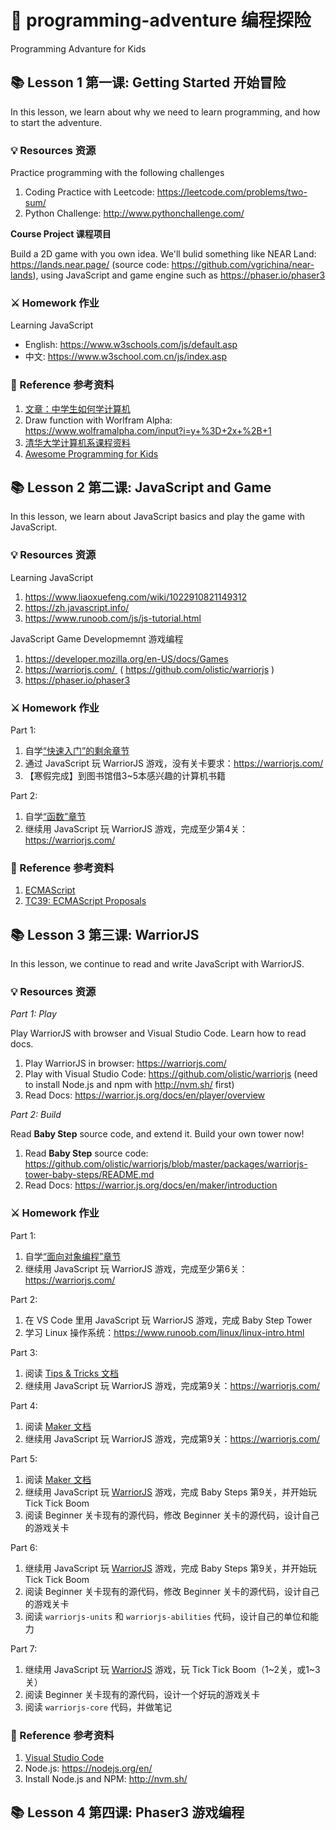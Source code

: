 # 🔭 programming-adventure 编程探险
Programming Advanture for Kids


## 📚 Lesson 1 第一课: Getting Started 开始冒险

In this lesson, we learn about why we need to learn programming, and how to start the adventure. 

### 💡 Resources 资源

Practice programming with the following challenges

1. Coding Practice with Leetcode: https://leetcode.com/problems/two-sum/
2. Python Challenge: http://www.pythonchallenge.com/

**Course Project 课程项目**

Build a 2D game with you own idea. We'll bulid something like NEAR Land: https://lands.near.page/ (source code: https://github.com/vgrichina/near-lands),  using JavaScript and game engine such as https://phaser.io/phaser3

### ⚔ Homework 作业

Learning JavaScript
  - English: https://www.w3schools.com/js/default.asp
  - 中文: https://www.w3school.com.cn/js/index.asp

### 🚀 Reference 参考资料

1. [文章：中学生如何学计算机](https://mp.weixin.qq.com/s/tRkzZYquASSXTN-Q6sEeYA)
2. Draw function with Worlfram Alpha: https://www.wolframalpha.com/input?i=y+%3D+2x+%2B+1
3. [清华大学计算机系课程资料](https://github.com/PKUanonym/REKCARC-TSC-UHT)
4. [Awesome Programming for Kids](https://github.com/HollyAdele/awesome-programming-for-kids)


## 📚 Lesson 2 第二课: JavaScript and Game

In this lesson, we learn about JavaScript basics and play the game with JavaScript. 

### 💡 Resources 资源

Learning JavaScript
1. https://www.liaoxuefeng.com/wiki/1022910821149312
2. https://zh.javascript.info/
3. https://www.runoob.com/js/js-tutorial.html

JavaScript Game Developmemnt 游戏编程
1. https://developer.mozilla.org/en-US/docs/Games
2. https://warriorjs.com/  ( https://github.com/olistic/warriorjs )
3. https://phaser.io/phaser3

### ⚔ Homework 作业

Part 1:

1. 自学[“快速入门”的剩余章节](https://www.liaoxuefeng.com/wiki/1022910821149312/1023020925712064)
2. 通过 JavaScript 玩 WarriorJS 游戏，没有关卡要求：https://warriorjs.com/
3. 【寒假完成】到图书馆借3~5本感兴趣的计算机书籍

Part 2:

1. 自学[“函数”章节](https://www.liaoxuefeng.com/wiki/1022910821149312/1023021053637728)
2. 继续用 JavaScript 玩 WarriorJS 游戏，完成至少第4关：https://warriorjs.com/

### 🚀 Reference 参考资料

1. [ECMAScript](https://en.wikipedia.org/wiki/ECMAScript)
2. [TC39: ECMAScript Proposals](https://github.com/tc39/proposals)


## 📚 Lesson 3 第三课: WarriorJS

In this lesson, we continue to read and write JavaScript with WarriorJS.

### 💡 Resources 资源

_Part 1: Play_

Play WarriorJS with browser and Visual Studio Code. Learn how to read docs. 

1. Play WarriorJS in browser: https://warriorjs.com/
2. Play with Visual Studio Code: https://github.com/olistic/warriorjs (need to install Node.js and npm with http://nvm.sh/ first)
3. Read Docs: https://warrior.js.org/docs/en/player/overview

_Part 2: Build_

Read **Baby Step** source code, and extend it. Build your own tower now!

1. Read **Baby Step** source code: https://github.com/olistic/warriorjs/blob/master/packages/warriorjs-tower-baby-steps/README.md 
2. Read Docs: https://warrior.js.org/docs/en/maker/introduction

### ⚔ Homework 作业

Part 1:

1. 自学[“面向对象编程”章节](https://www.liaoxuefeng.com/wiki/1022910821149312/1072866346339712)
2. 继续用 JavaScript 玩 WarriorJS 游戏，完成至少第6关：https://warriorjs.com/

Part 2:

1. 在 VS Code 里用 JavaScript 玩 WarriorJS 游戏，完成 Baby Step Tower
2. 学习 Linux 操作系统：https://www.runoob.com/linux/linux-intro.html

Part 3:

1. 阅读 [Tips & Tricks 文档](https://warrior.js.org/docs/en/player/general-tips)
2. 继续用 JavaScript 玩 WarriorJS 游戏，完成第9关：https://warriorjs.com/

Part 4:

1. 阅读 [Maker 文档](https://warrior.js.org/docs/en/maker/introduction)
2. 继续用 JavaScript 玩 WarriorJS 游戏，完成第9关：https://warriorjs.com/

Part 5:

1. 阅读 [Maker 文档](https://warrior.js.org/docs/en/maker/introduction)
2. 继续用 JavaScript 玩 [WarriorJS](https://warriorjs.com/) 游戏，完成 Baby Steps 第9关，并开始玩 Tick Tick Boom
3. 阅读 Beginner 关卡现有的源代码，修改 Beginner 关卡的源代码，设计自己的游戏关卡

Part 6:

1. 继续用 JavaScript 玩 [WarriorJS](https://warriorjs.com/) 游戏，完成 Baby Steps 第9关，并开始玩 Tick Tick Boom
2. 阅读 Beginner 关卡现有的源代码，修改 Beginner 关卡的源代码，设计自己的游戏关卡
3. 阅读 `warriorjs-units` 和 `warriorjs-abilities` 代码，设计自己的单位和能力

Part 7:

1. 继续用 JavaScript 玩 [WarriorJS](https://warriorjs.com/) 游戏，玩 Tick Tick Boom（1~2关，或1~3关）
2. 阅读 Beginner 关卡现有的源代码，设计一个好玩的游戏关卡
3. 阅读 `warriorjs-core` 代码，并做笔记


### 🚀 Reference 参考资料

1. [Visual Studio Code](https://code.visualstudio.com/)
2. Node.js: https://nodejs.org/en/
3. Install Node.js and NPM: http://nvm.sh/


## 📚 Lesson 4 第四课: Phaser3 游戏编程




